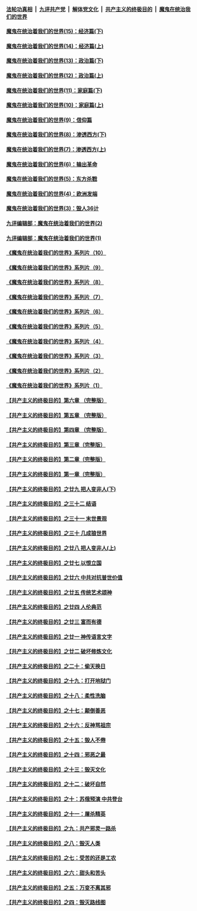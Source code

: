 ####  [法轮功真相](../../../../basic/blob/master/README.md?t=10120702) &nbsp;|&nbsp; [九评共产党](../../../../9ping.md/blob/master/README.md?t=10120702) &nbsp;|&nbsp; [解体党文化](../../../../jtdwh.md/blob/master/README.md?t=10120702)  &nbsp;|&nbsp; [共产主义的终极目的](../../../../gczydzjmd.md/blob/master/README.md?t=10120702) &nbsp;|&nbsp; [魔鬼在统治我们的世界](../../../../mgztzwmdsj.md/blob/master/README.md?t=10120702) 

#### [魔鬼在统治着我们的世界(15)：经济篇(下)](../pages/nsc422/n10469975.md?t=10120702) 

#### [魔鬼在统治着我们的世界(14)：经济篇(上)](../pages/nsc422/n10457370.md?t=10120702) 

#### [魔鬼在统治着我们的世界(13)：政治篇(下)](../pages/nsc422/n10448270.md?t=10120702) 

#### [魔鬼在统治着我们的世界(12)：政治篇(上)](../pages/nsc422/n10444576.md?t=10120702) 

#### [魔鬼在统治着我们的世界(11)：家庭篇(下)](../pages/nsc422/n10440961.md?t=10120702) 

#### [魔鬼在统治着我们的世界(10)：家庭篇(上)](../pages/nsc422/n10435448.md?t=10120702) 

#### [魔鬼在统治着我们的世界(9)：信仰篇](../pages/nsc422/n10432159.md?t=10120702) 

#### [魔鬼在统治着我们的世界(8)：渗透西方(下)](../pages/nsc422/n10429603.md?t=10120702) 

#### [魔鬼在统治着我们的世界(7)：渗透西方(上)](../pages/nsc422/n10426013.md?t=10120702) 

#### [魔鬼在统治着我们的世界(6)：输出革命](../pages/nsc422/n10421536.md?t=10120702) 

#### [魔鬼在统治着我们的世界(5)：东方杀戮](../pages/nsc422/n10417707.md?t=10120702) 

#### [魔鬼在统治着我们的世界(4)：欧洲发端](../pages/nsc422/n10414890.md?t=10120702) 

#### [魔鬼在统治着我们的世界(3)：毁人36计](../pages/nsc422/n10411583.md?t=10120702) 

#### [九评编辑部：魔鬼在统治着我们的世界(2)](../pages/nsc422/n10410036.md?t=10120702) 

#### [九评编辑部：魔鬼在统治着我们的世界(1)](../pages/nsc422/n10406825.md?t=10120702) 

#### [《魔鬼在统治着我们的世界》系列片（10）](../pages/nsc422/n12292670.md?t=10120702) 

#### [《魔鬼在统治着我们的世界》系列片（9）](../pages/nsc422/n12290859.md?t=10120702) 

#### [《魔鬼在统治着我们的世界》系列片（8）](../pages/nsc422/n12287445.md?t=10120702) 

#### [《魔鬼在统治着我们的世界》系列片（7）](../pages/nsc422/n12283425.md?t=10120702) 

#### [《魔鬼在统治着我们的世界》系列片（6）](../pages/nsc422/n12282314.md?t=10120702) 

#### [《魔鬼在统治着我们的世界》系列片（5）](../pages/nsc422/n12281419.md?t=10120702) 

#### [《魔鬼在统治着我们的世界》系列片（4）](../pages/nsc422/n12274024.md?t=10120702) 

#### [《魔鬼在统治着我们的世界》系列片（3）](../pages/nsc422/n12271322.md?t=10120702) 

#### [《魔鬼在统治着我们的世界》系列片（2）](../pages/nsc422/n12269049.md?t=10120702) 

#### [《魔鬼在统治着我们的世界》系列片（1）](../pages/nsc422/n12267575.md?t=10120702) 

#### [【共产主义的终极目的】第六章 （完整版）](../pages/nsc422/n11428913.md?t=10120702) 

#### [【共产主义的终极目的】第五章 （完整版）](../pages/nsc422/n11428912.md?t=10120702) 

#### [【共产主义的终极目的】第四章 （完整版）](../pages/nsc422/n11428907.md?t=10120702) 

#### [【共产主义的终极目的】第三章（完整版）](../pages/nsc422/n11428848.md?t=10120702) 

#### [【共产主义的终极目的】第二章（完整版）](../pages/nsc422/n11428831.md?t=10120702) 

#### [【共产主义的终极目的】第一章（完整版）](../pages/nsc422/n11417651.md?t=10120702) 

#### [【共产主义的终极目的】之廿九 把人变非人(下)](../pages/nsc422/n11344140.md?t=10120702) 

#### [【共产主义的终极目的】之三十二 结语](../pages/nsc422/n11360535.md?t=10120702) 

#### [【共产主义的终极目的】之三十一 末世景观](../pages/nsc422/n11351129.md?t=10120702) 

#### [【共产主义的终极目的】之三十 几成狼世界](../pages/nsc422/n11348280.md?t=10120702) 

#### [【共产主义的终极目的】之廿八 把人变非人(上)](../pages/nsc422/n11340492.md?t=10120702) 

#### [【共产主义的终极目的】之廿七 以恨立国](../pages/nsc422/n11336944.md?t=10120702) 

#### [【共产主义的终极目的】之廿六 中共对抗普世价值](../pages/nsc422/n11324785.md?t=10120702) 

#### [【共产主义的终极目的】之廿五 传统艺术颂神](../pages/nsc422/n11296396.md?t=10120702) 

#### [【共产主义的终极目的】之廿四 人伦典范](../pages/nsc422/n11296397.md?t=10120702) 

#### [【共产主义的终极目的】之廿三 富而有德](../pages/nsc422/n11283598.md?t=10120702) 

#### [【共产主义的终极目的】之廿一 神传语言文字](../pages/nsc422/n11263265.md?t=10120702) 

#### [【共产主义的终极目的】之廿二 破坏修炼文化](../pages/nsc422/n11245728.md?t=10120702) 

#### [【共产主义的终极目的】之二十：偷天换日](../pages/nsc422/n11238846.md?t=10120702) 

#### [【共产主义的终极目的】之十九：打开地狱门](../pages/nsc422/n11206376.md?t=10120702) 

#### [【共产主义的终极目的】之十八：柔性洗脑](../pages/nsc422/n11199994.md?t=10120702) 

#### [【共产主义的终极目的】之十七：颠倒善恶](../pages/nsc422/n11179782.md?t=10120702) 

#### [【共产主义的终极目的】之十六：反神骂祖宗](../pages/nsc422/n11166798.md?t=10120702) 

#### [【共产主义的终极目的】之十五：毁人不倦](../pages/nsc422/n11166792.md?t=10120702) 

#### [【共产主义的终极目的】之十四：邪恶之最](../pages/nsc422/n11150249.md?t=10120702) 

#### [【共产主义的终极目的】之十三：毁灭文化](../pages/nsc422/n11135227.md?t=10120702) 

#### [【共产主义的终极目的】之十二：破坏自然](../pages/nsc422/n11135214.md?t=10120702) 

#### [【共产主义的终极目的】之十：苏俄预演 中共登台](../pages/nsc422/n11118424.md?t=10120702) 

#### [【共产主义的终极目的】之十一：屠杀精英](../pages/nsc422/n11118442.md?t=10120702) 

#### [【共产主义的终极目的】之九：共产邪灵一路杀](../pages/nsc422/n11114139.md?t=10120702) 

#### [【共产主义的终极目的】之八：毁灭人类](../pages/nsc422/n11108503.md?t=10120702) 

#### [【共产主义的终极目的】之七：受苦的还是工农](../pages/nsc422/n11101809.md?t=10120702) 

#### [【共产主义的终极目的】之六：甜头和苦头](../pages/nsc422/n11096971.md?t=10120702) 

#### [【共产主义的终极目的】之五：万变不离其邪](../pages/nsc422/n11091285.md?t=10120702) 

#### [【共产主义的终极目的】之四：毁灭路线图](../pages/nsc422/n11086284.md?t=10120702) 

